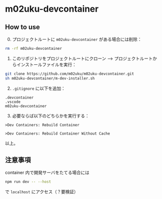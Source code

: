 # m02uku-devcontainer

## How to use

0. プロジェクトルートに `m02uku-devcontainer` がある場合には削除：

```bash
rm -rf m02uku-devcontainer
```

1. このリポジトリをプロジェクトルートにクローン --> プロジェクトルートからインストールファイルを実行：

```bash
git clone https://github.com/m02uku/m02uku-devcontainer.git
sh m02uku-devcontainer/m-dev-installer.sh
```

2. `.gitignore` に以下を追加：

```
.devcontainer
.vscode
m02uku-devcontainer
```

3. 必要ならば以下のどちらかを実行する：

```
>Dev Containers: Rebuild Container
```

```
>Dev Containers: Rebuild Container Without Cache
```

以上。

## 注意事項

container 内で開発サーバをたてる場合には

```bash
npm run dev -- --host
```

で `localhost` にアクセス（？要検証）
